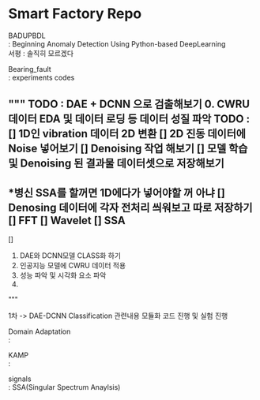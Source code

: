 # Smart Factory Repo

BADUPBDL  
: Beginning Anomaly Detection Using Python-based DeepLearning    
서평 : 솔직히 모르겠다  

Bearing_fault  
: experiments codes   

"""
TODO : 
DAE + DCNN 으로 검출해보기
0. CWRU 데이터 EDA 및 데이터 로딩 등 데이터 성질 파악 
TODO : 
[] 1D인 vibration 데이터 2D 변환 
[] 2D 진동 데이터에 Noise 넣어보기
[] Denoising 작업 해보기
[] 모델 학습 및 Denoising 된 결과물 데이터셋으로 저장해보기
------------------------------------------------------
*병신 SSA를 할꺼면 1D에다가 넣어야할 꺼 아냐
[] Denosing 데이터에 각자 전처리 씌워보고 따로 저장하기
[] FFT
[] Wavelet
[] SSA
------------------------------------------------------
[] 
1. DAE와 DCNN모델 CLASS화 하기
2. 인공지능 모델에 CWRU 데이터 적용
3. 성능 파악 및 시각화 요소 파악
4. 
 
"""
  

1차 -> DAE-DCNN Classification 관련내용 모듈화 코드 진행 및 실험 진행  
  
  
Domain Adaptation  
:  
  
KAMP  
: 
  
signals  
:  SSA(Singular Spectrum Anaylsis)  


